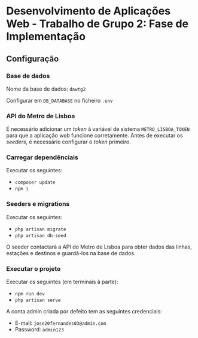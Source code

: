 # Desenvolvimento de Aplicações Web - Trabalho de Grupo 2: Fase de Implementação

## Configuração

### Base de dados
Nome da base de dados: `dawtg2`

Configurar em `DB_DATABASE` no ficheiro `.env`

### API do Metro de Lisboa
É necessário adicionar um *token* à variável de sistema `METRO_LISBOA_TOKEN`
para que a aplicação *web* funcione corretamente. Antes de executar os *seeders*,
é necessário configurar o *token* primeiro.

### Carregar dependênciais
Executar os seguintes:
- `composer update`
- `npm i`

### Seeders e migrations
Executar os seguintes:
- `php artisan migrate`
- `php artisan db:seed`

O seeder contactará a API do Metro de Lisboa para obter dados das linhas, 
estações e destinos e guardá-los na base de dados.

### Executar o projeto
Executar os seguintes (em terminais à parte):
- `npm run dev`
- `php artisan serve`

A conta admin criada por defeito tem as seguintes credenciais:
- E-mail: `jose20fernandes03@admin.com`
- Password: `admin123`
